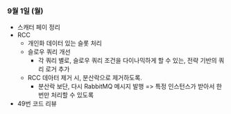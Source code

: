
### 9월 1일 (월)

- 스캐터 페이 정리
- RCC 
	- 개인화 데이터 있는 슬롯 처리
	- 슬로우 쿼리 개선
		- 각 쿼리 별로, 슬로우 쿼리 조건을 다이나믹하게 할 수 있는, 전략 기반의 쿼리 로거 추가
	- RCC 데아터 제거 시, 분산락으로 제거하도록.
		- 분산락 보단, 다시 RabbitMQ 메시지 발행 => 특정 인스턴스가 받아서 한 번만 처리할 수 있도록
- 49번 코드 리뷰